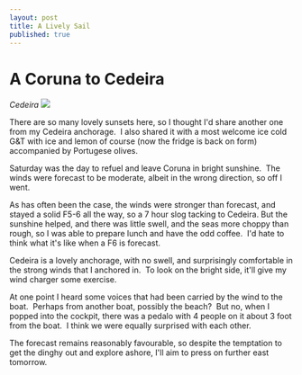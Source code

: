 ```yaml
---
layout: post
title: A Lively Sail
published: true
---
```


# A Coruna to Cedeira

*Cedeira* ![]({{site.baseurl}}/assets/img_1142---sml_scale.jpg)

There are so many lovely sunsets here, so I thought I'd share another one from my Cedeira anchorage.  I also shared it with a most welcome ice cold G&T with ice and lemon of course (now the fridge is back on form) accompanied by Portugese olives.

Saturday was the day to refuel and leave Coruna in bright sunshine.  The winds were forecast to be moderate, albeit in the wrong direction, so off I went.

As has often been the case, the winds were stronger than forecast, and stayed a solid F5-6 all the way, so a 7 hour slog tacking to Cedeira. But the sunshine helped, and there was little swell, and the seas more choppy than rough, so I was able to prepare lunch and have the odd coffee.  I'd hate to think what it's like when a F6 is forecast.

Cedeira is a lovely anchorage, with no swell, and surprisingly comfortable in the strong winds that I anchored in.  To look on the bright side, it'll give my wind charger some exercise.

At one point I heard some voices that had been carried by the wind to the boat.  Perhaps from another boat, possibly the beach?  But no, when I popped into the cockpit, there was a pedalo with 4 people on it about 3 foot from the boat.  I think we were equally surprised with each other.

The forecast remains reasonably favourable, so despite the temptation to get the dinghy out and explore ashore, I'll aim to press on further east tomorrow.
